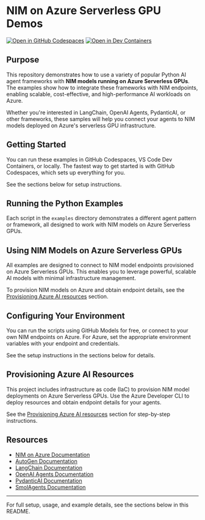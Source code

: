 # NIM on Azure Serverless GPU Demos

[![Open in GitHub Codespaces](https://img.shields.io/static/v1?style=for-the-badge&label=GitHub+Codespaces&message=Open&color=brightgreen&logo=github)](https://codespaces.new/Azure-Samples/python-ai-agent-frameworks-demos)
[![Open in Dev Containers](https://img.shields.io/static/v1?style=for-the-badge&label=Dev%20Containers&message=Open&color=blue&logo=visualstudiocode)](https://vscode.dev/redirect?url=vscode://ms-vscode-remote.remote-containers/cloneInVolume?url=https://github.com/Azure-Samples/python-ai-agent-frameworks-demos)

## Purpose

This repository demonstrates how to use a variety of popular Python AI agent frameworks with **NIM models running on Azure Serverless GPUs**. The examples show how to integrate these frameworks with NIM endpoints, enabling scalable, cost-effective, and high-performance AI workloads on Azure.

Whether you're interested in LangChain, OpenAI Agents, PydanticAI, or other frameworks, these samples will help you connect your agents to NIM models deployed on Azure's serverless GPU infrastructure.

## Getting Started

You can run these examples in GitHub Codespaces, VS Code Dev Containers, or locally. The fastest way to get started is with GitHub Codespaces, which sets up everything for you.

See the sections below for setup instructions.

## Running the Python Examples

Each script in the `examples` directory demonstrates a different agent pattern or framework, all designed to work with NIM models on Azure Serverless GPUs.

## Using NIM Models on Azure Serverless GPUs

All examples are designed to connect to NIM model endpoints provisioned on Azure Serverless GPUs. This enables you to leverage powerful, scalable AI models with minimal infrastructure management.

To provision NIM models on Azure and obtain endpoint details, see the [Provisioning Azure AI resources](#provisioning-azure-ai-resources) section.

## Configuring Your Environment

You can run the scripts using GitHub Models for free, or connect to your own NIM endpoints on Azure. For Azure, set the appropriate environment variables with your endpoint and credentials.

See the setup instructions in the sections below for details.

## Provisioning Azure AI Resources

This project includes infrastructure as code (IaC) to provision NIM model deployments on Azure Serverless GPUs. Use the Azure Developer CLI to deploy resources and obtain endpoint details for your agents.

See the [Provisioning Azure AI resources](#provisioning-azure-ai-resources) section for step-by-step instructions.

## Resources

* [NIM on Azure Documentation](https://learn.microsoft.com/en-us/azure/ai-services/nim/)
* [AutoGen Documentation](https://microsoft.github.io/autogen/)
* [LangChain Documentation](https://python.langchain.com/)
* [OpenAI Agents Documentation](https://openai.github.io/openai-agents-python/)
* [PydanticAI Documentation](https://ai.pydantic.dev/multi-agent-applications/)
* [SmolAgents Documentation](https://huggingface.co/docs/smolagents/index)

---

For full setup, usage, and example details, see the sections below in this README.
